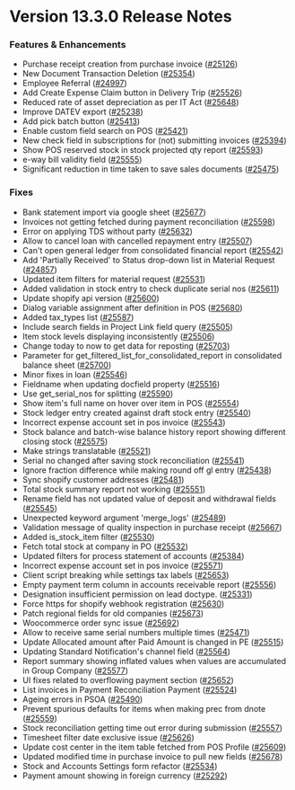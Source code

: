 # Version 13.3.0 Release Notes

### Features & Enhancements

- Purchase receipt creation from purchase invoice ([#25126](https://github.com/netmanthan/erpnext/pull/25126))
- New Document Transaction Deletion ([#25354](https://github.com/netmanthan/erpnext/pull/25354))
- Employee Referral ([#24997](https://github.com/netmanthan/erpnext/pull/24997))
- Add Create Expense Claim button in Delivery Trip ([#25526](https://github.com/netmanthan/erpnext/pull/25526))
- Reduced rate of asset depreciation as per IT Act ([#25648](https://github.com/netmanthan/erpnext/pull/25648))
- Improve DATEV export ([#25238](https://github.com/netmanthan/erpnext/pull/25238))
- Add pick batch button ([#25413](https://github.com/netmanthan/erpnext/pull/25413))
- Enable custom field search on POS ([#25421](https://github.com/netmanthan/erpnext/pull/25421))
- New check field in subscriptions for (not) submitting invoices ([#25394](https://github.com/netmanthan/erpnext/pull/25394))
- Show POS reserved stock in stock projected qty report ([#25593](https://github.com/netmanthan/erpnext/pull/25593))
- e-way bill validity field ([#25555](https://github.com/netmanthan/erpnext/pull/25555))
- Significant reduction in time taken to save sales documents ([#25475](https://github.com/netmanthan/erpnext/pull/25475))

### Fixes

- Bank statement import via google sheet ([#25677](https://github.com/netmanthan/erpnext/pull/25677))
- Invoices not getting fetched during payment reconciliation ([#25598](https://github.com/netmanthan/erpnext/pull/25598))
- Error on applying TDS without party ([#25632](https://github.com/netmanthan/erpnext/pull/25632))
- Allow to cancel loan with cancelled repayment entry ([#25507](https://github.com/netmanthan/erpnext/pull/25507))
- Can't open general ledger from consolidated financial report ([#25542](https://github.com/netmanthan/erpnext/pull/25542))
- Add 'Partially Received' to Status drop-down list in Material Request ([#24857](https://github.com/netmanthan/erpnext/pull/24857))
- Updated item filters for material request ([#25531](https://github.com/netmanthan/erpnext/pull/25531))
- Added validation in stock entry to check duplicate serial nos ([#25611](https://github.com/netmanthan/erpnext/pull/25611))
- Update shopify api version ([#25600](https://github.com/netmanthan/erpnext/pull/25600))
- Dialog variable assignment after definition in POS ([#25680](https://github.com/netmanthan/erpnext/pull/25680))
- Added tax_types list ([#25587](https://github.com/netmanthan/erpnext/pull/25587))
- Include search fields in Project Link field query ([#25505](https://github.com/netmanthan/erpnext/pull/25505))
- Item stock levels displaying inconsistently ([#25506](https://github.com/netmanthan/erpnext/pull/25506))
- Change today to now to get data for reposting ([#25703](https://github.com/netmanthan/erpnext/pull/25703))
- Parameter for get_filtered_list_for_consolidated_report in consolidated balance sheet ([#25700](https://github.com/netmanthan/erpnext/pull/25700))
- Minor fixes in loan ([#25546](https://github.com/netmanthan/erpnext/pull/25546))
- Fieldname when updating docfield property ([#25516](https://github.com/netmanthan/erpnext/pull/25516))
- Use get_serial_nos for splitting ([#25590](https://github.com/netmanthan/erpnext/pull/25590))
- Show item's full name on hover over item in POS ([#25554](https://github.com/netmanthan/erpnext/pull/25554))
- Stock ledger entry created against draft stock entry ([#25540](https://github.com/netmanthan/erpnext/pull/25540))
- Incorrect expense account set in pos invoice ([#25543](https://github.com/netmanthan/erpnext/pull/25543))
- Stock balance and batch-wise balance history report showing different closing stock ([#25575](https://github.com/netmanthan/erpnext/pull/25575))
- Make strings translatable ([#25521](https://github.com/netmanthan/erpnext/pull/25521))
- Serial no changed after saving stock reconciliation ([#25541](https://github.com/netmanthan/erpnext/pull/25541))
- Ignore fraction difference while making round off gl entry ([#25438](https://github.com/netmanthan/erpnext/pull/25438))
- Sync shopify customer addresses ([#25481](https://github.com/netmanthan/erpnext/pull/25481))
- Total stock summary report not working ([#25551](https://github.com/netmanthan/erpnext/pull/25551))
- Rename field has not updated value of deposit and withdrawal fields ([#25545](https://github.com/netmanthan/erpnext/pull/25545))
- Unexpected keyword argument 'merge_logs' ([#25489](https://github.com/netmanthan/erpnext/pull/25489))
- Validation message of quality inspection in purchase receipt ([#25667](https://github.com/netmanthan/erpnext/pull/25667))
- Added is_stock_item filter ([#25530](https://github.com/netmanthan/erpnext/pull/25530))
- Fetch total stock at company in PO ([#25532](https://github.com/netmanthan/erpnext/pull/25532))
- Updated filters for process statement of accounts ([#25384](https://github.com/netmanthan/erpnext/pull/25384))
- Incorrect expense account set in pos invoice ([#25571](https://github.com/netmanthan/erpnext/pull/25571))
- Client script breaking while settings tax labels ([#25653](https://github.com/netmanthan/erpnext/pull/25653))
- Empty payment term column in accounts receivable report ([#25556](https://github.com/netmanthan/erpnext/pull/25556))
- Designation insufficient permission on lead doctype. ([#25331](https://github.com/netmanthan/erpnext/pull/25331))
- Force https for shopify webhook registration ([#25630](https://github.com/netmanthan/erpnext/pull/25630))
- Patch regional fields for old companies ([#25673](https://github.com/netmanthan/erpnext/pull/25673))
- Woocommerce order sync issue ([#25692](https://github.com/netmanthan/erpnext/pull/25692))
- Allow to receive same serial numbers multiple times ([#25471](https://github.com/netmanthan/erpnext/pull/25471))
- Update Allocated amount after Paid Amount is changed in PE ([#25515](https://github.com/netmanthan/erpnext/pull/25515))
- Updating Standard Notification's channel field ([#25564](https://github.com/netmanthan/erpnext/pull/25564))
- Report summary showing inflated values when values are accumulated in Group Company ([#25577](https://github.com/netmanthan/erpnext/pull/25577))
- UI fixes related to overflowing payment section ([#25652](https://github.com/netmanthan/erpnext/pull/25652))
- List invoices in Payment Reconciliation Payment ([#25524](https://github.com/netmanthan/erpnext/pull/25524))
- Ageing errors in PSOA ([#25490](https://github.com/netmanthan/erpnext/pull/25490))
- Prevent spurious defaults for items when making prec from dnote ([#25559](https://github.com/netmanthan/erpnext/pull/25559))
- Stock reconciliation getting time out error during submission ([#25557](https://github.com/netmanthan/erpnext/pull/25557))
- Timesheet filter date exclusive issue ([#25626](https://github.com/netmanthan/erpnext/pull/25626))
- Update cost center in the item table fetched from POS Profile ([#25609](https://github.com/netmanthan/erpnext/pull/25609))
- Updated modified time in purchase invoice to pull new fields ([#25678](https://github.com/netmanthan/erpnext/pull/25678))
- Stock and Accounts Settings form refactor ([#25534](https://github.com/netmanthan/erpnext/pull/25534))
- Payment amount showing in foreign currency ([#25292](https://github.com/netmanthan/erpnext/pull/25292))